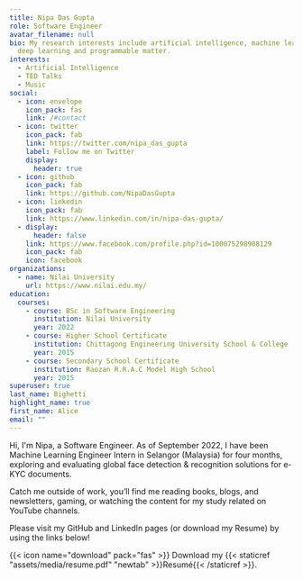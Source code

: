 ```yaml
---
title: Nipa Das Gupta
role: Software Engineer
avatar_filename: null
bio: My research interests include artificial intelligence, machine learning,
  deep learning and programmable matter.
interests:
  - Artificial Intelligence
  - TED Talks
  - Music
social:
  - icon: envelope
    icon_pack: fas
    link: /#contact
  - icon: twitter
    icon_pack: fab
    link: https://twitter.com/nipa_das_gupta
    label: Follow me on Twitter
    display:
      header: true
  - icon: github
    icon_pack: fab
    link: https://github.com/NipaDasGupta
  - icon: linkedin
    icon_pack: fab
    link: https://www.linkedin.com/in/nipa-das-gupta/
  - display:
      header: false
    link: https://www.facebook.com/profile.php?id=100075298908129
    icon_pack: fab
    icon: facebook
organizations:
  - name: Nilai University
    url: https://www.nilai.edu.my/
education:
  courses:
    - course: BSc in Software Engineering
      institution: Nilai University
      year: 2022
    - course: Higher School Certificate
      institution: Chittagong Engineering University School & College
      year: 2015
    - course: Secondary School Certificate
      institution: Raozan R.R.A.C Model High School
      year: 2015
superuser: true
last_name: Bighetti
highlight_name: true
first_name: Alice
email: ""
---
```

Hi, I'm Nipa, a Software Engineer. As of September 2022, I have been Machine Learning Engineer Intern in Selangor (Malaysia) for four months, exploring and evaluating global face detection & recognition solutions for e-KYC documents.

Catch me outside of work, you’ll find me reading books, blogs, and newsletters, gaming, or watching the content for my study related on YouTube channels.

Please visit my GitHub and LinkedIn pages (or download my Resume) by using the links below!

{{< icon name="download" pack="fas" >}} Download my {{< staticref "assets/media/resume.pdf" "newtab" >}}Resumé{{< /staticref >}}.